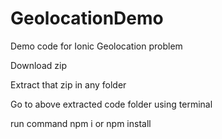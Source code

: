 # GeolocationDemo
Demo code for Ionic Geolocation problem

Download zip

Extract that zip in any folder

Go to above extracted code folder using terminal

run command 
npm i or npm install

